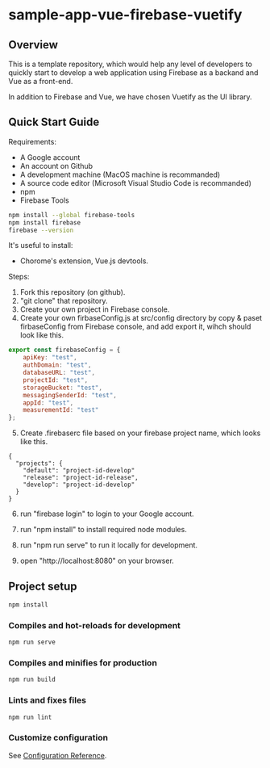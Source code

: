 # sample-app-vue-firebase-vuetify

## Overview

This is a template repository, which would help any level of developers to quickly start to develop a web application using Firebase as a backand and Vue as a front-end.

In addition to Firebase and Vue, we have chosen Vuetify as the UI library.

## Quick Start Guide

Requirements:

-   A Google account
-   An account on Github
-   A development machine (MacOS machine is recommanded)
-   A source code editor (Microsoft Visual Studio Code is recommanded)
-   npm
-   Firebase Tools

```*.bash
npm install --global firebase-tools
npm install firebase
firebase --version
```

It's useful to install:

-   Chorome's extension, Vue.js devtools.

Steps:

1. Fork this repository (on github).
2. "git clone" that repository.
3. Create your own project in Firebase console.
4. Create your own firbaseConfig.js at src/config directory by copy & paset firbaseConfig from Firebase console, and add export it, wihch should look like this.

```firbaseConfig.js
export const firebaseConfig = {
    apiKey: "test",
    authDomain: "test",
    databaseURL: "test",
    projectId: "test",
    storageBucket: "test",
    messagingSenderId: "test",
    appId: "test",
    measurementId: "test"
};
```

5. Create .firebaserc file based on your firebase project name, which looks like this.

```.firebaserc
{
  "projects": {
    "default": "project-id-develop"
    "release": "project-id-release",
    "develop": "project-id-develop"
  }
}
```

6. run "firebase login" to login to your Google account.

7. run "npm install" to install required node modules.

8. run "npm run serve" to run it locally for development.

9. open "http://localhost:8080" on your browser.

## Project setup

```*.bash
npm install
```

### Compiles and hot-reloads for development

```*.bash
npm run serve
```

### Compiles and minifies for production

```*.bash
npm run build
```

### Lints and fixes files

```*.bash
npm run lint
```

### Customize configuration

See [Configuration Reference](https://cli.vuejs.org/config/).
